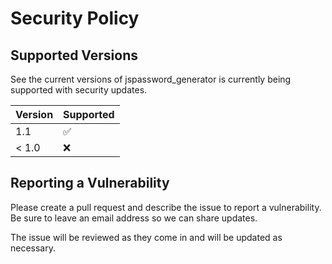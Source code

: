 # Security Policy

## Supported Versions

See the current versions of jspassword_generator is 
currently being supported with security updates.

| Version | Supported          |
| ------- | ------------------ |
| 1.1     | :white_check_mark: |
| < 1.0   | :x:                |

## Reporting a Vulnerability

Please create a pull request and describe the issue 
to report a vulnerability. Be sure to leave an email 
address so we can share updates.

The issue will be reviewed as they come in and will be 
updated as necessary.
